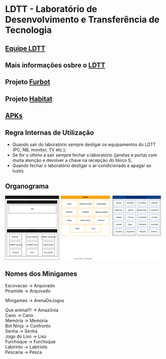 # LDTT - Laboratório de Desenvolvimento e Transferência de Tecnologia

## [Equipe LDTT](./Histórico%20das%20Equipes/)  

## Mais informações osbre o  [LDTT](http://ldttweb.furb.br/ldtt/)  

## Projeto [Furbot](https://furbotldtt.wixsite.com/my-site-1)  

## Projeto [Habitat](https://www.furb.br/Habitat)

## [APKs](https://drive.google.com/drive/folders/1fSPLd9Pn71gNQ7FQ6ZIunvArKg2a4u0W?usp=sharing)  

## Regra Internas de Utilização

- Quando sair do laboratório sempre desligar os equipamentos do LDTT (PC, NB, monitor, TV etc.);  
- Se for o último a sair sempre fechar o laboratório (janelas e porta) com muita atenção e devolver a chave na recepção do bloco S;  
- Quando fechar o laboratório desligar o ar-condicionado e apagar as luzes.  

## Organograma

![Alt text](organograma.drawio.svg)

## Nomes dos Minigames

Escovacao        -> Arquivado  
Piramide         -> Arquivado  

Minigames        -> ArenaDeJogos  

Que animal?!     -> Amazônia  
Cano             -> Cano  
Memória          -> Memória  
Bot Ninja        -> Confronto  
Senha            -> Senha  
Jogo do Lixo     -> Lixo  
Furchoque        -> Furchoque  
Labirinto        -> Labirinto  
Pescaria         -> Pesca  
